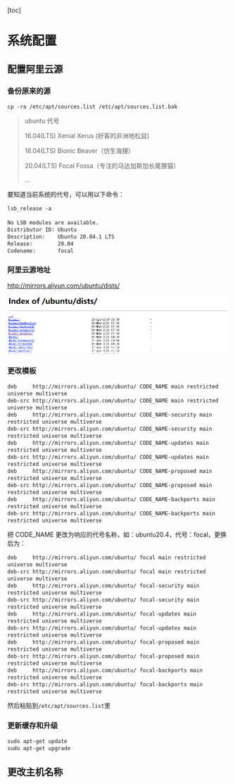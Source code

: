 [toc]

# 系统配置

## 配置阿里云源

### 备份原来的源

```
cp -ra /etc/apt/sources.list /etc/apt/sources.list.bak
```

> ubuntu 代号
>
> 16.04(LTS) Xenial Xerus (好客的非洲地松鼠)
>
> 18.04(LTS) Bionic Beaver（仿生海狸）
>
> 20.04(LTS) Focal Fossa（专注的马达加斯加长尾狸猫）
>
> …

要知道当前系统的代号，可以用以下命令：

```
lsb_release -a

No LSB modules are available.
Distributor ID: Ubuntu
Description:    Ubuntu 20.04.1 LTS
Release:        20.04
Codename:       focal
```

### 阿里云源地址

http://mirrors.aliyun.com/ubuntu/dists/

![image-20210506154245591](../Untitled.assets/image-20210506154245591.png)

### 更改模板

```
deb     http://mirrors.aliyun.com/ubuntu/ CODE_NAME main restricted universe multiverse
deb-src http://mirrors.aliyun.com/ubuntu/ CODE_NAME main restricted universe multiverse
deb     http://mirrors.aliyun.com/ubuntu/ CODE_NAME-security main restricted universe multiverse
deb-src http://mirrors.aliyun.com/ubuntu/ CODE_NAME-security main restricted universe multiverse
deb     http://mirrors.aliyun.com/ubuntu/ CODE_NAME-updates main restricted universe multiverse
deb-src http://mirrors.aliyun.com/ubuntu/ CODE_NAME-updates main restricted universe multiverse
deb     http://mirrors.aliyun.com/ubuntu/ CODE_NAME-proposed main restricted universe multiverse
deb-src http://mirrors.aliyun.com/ubuntu/ CODE_NAME-proposed main restricted universe multiverse
deb     http://mirrors.aliyun.com/ubuntu/ CODE_NAME-backports main restricted universe multiverse
deb-src http://mirrors.aliyun.com/ubuntu/ CODE_NAME-backports main restricted universe multiverse
```

把 CODE_NAME 更改为响应的代号名称，如：ubuntu20.4，代号：focal，更换后为：

```
deb     http://mirrors.aliyun.com/ubuntu/ focal main restricted universe multiverse
deb-src http://mirrors.aliyun.com/ubuntu/ focal main restricted universe multiverse
deb     http://mirrors.aliyun.com/ubuntu/ focal-security main restricted universe multiverse
deb-src http://mirrors.aliyun.com/ubuntu/ focal-security main restricted universe multiverse
deb     http://mirrors.aliyun.com/ubuntu/ focal-updates main restricted universe multiverse
deb-src http://mirrors.aliyun.com/ubuntu/ focal-updates main restricted universe multiverse
deb     http://mirrors.aliyun.com/ubuntu/ focal-proposed main restricted universe multiverse
deb-src http://mirrors.aliyun.com/ubuntu/ focal-proposed main restricted universe multiverse
deb     http://mirrors.aliyun.com/ubuntu/ focal-backports main restricted universe multiverse
deb-src http://mirrors.aliyun.com/ubuntu/ focal-backports main restricted universe multiverse
```

然后粘贴到`/etc/apt/sources.list`里

### 更新缓存和升级

```
sudo apt-get update
sudo apt-get upgrade
```

## 更改主机名称

